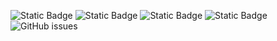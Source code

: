 ![Static Badge](https://img.shields.io/badge/blacklists-61-000000) ![Static Badge](https://img.shields.io/badge/blacklisted-2958401-cc0000) ![Static Badge](https://img.shields.io/badge/whitelisted-2250-00CC00) ![Static Badge](https://img.shields.io/badge/streaming_blacklist-28107-000000) ![GitHub issues](https://img.shields.io/github/issues/fabriziosalmi/blacklists)
